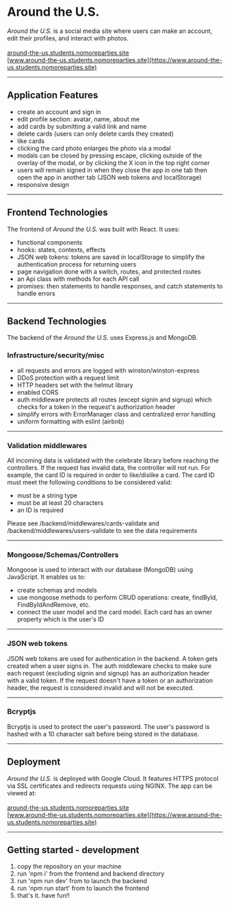 # Around the U.S.
*Around the U.S.* is a social media site where users can make an account, edit their profiles, and interact with photos. 
<br><br>
[around-the-us.students.nomoreparties.site](https://around-the-us.students.nomoreparties.site)<br />
[www.around-the-us.students.nomoreparties.site](https://www.around-the-us.students.nomoreparties.site)

---

## Application Features

* create an account and sign in
* edit profile section: avatar, name, about me
* add cards by submitting a valid link and name
* delete cards (users can only delete cards they created)
* like cards
* clicking the card photo enlarges the photo via a modal
* modals can be closed by pressing escape, clicking outside of the overlay of the modal, or by clicking the X icon in the top right corner
* users will remain signed in when they close the app in one tab then open the app in another tab (JSON web tokens and localStorage)
* responsive design

---

## Frontend Technologies
The frontend of *Around the U.S.* was built with React. It uses:
* functional components
* hooks: states, contexts, effects
* JSON web tokens: tokens are saved in localStorage to simplify the authentication process for returning users
* page navigation done with a switch, routes, and protected routes
* an Api class with methods for each API call
* promises: then statements to handle responses, and catch statements to handle errors

---

## Backend Technologies
The backend of the *Around the U.S.* uses Express.js and MongoDB.

### Infrastructure/security/misc

* all requests and errors are logged with winston/winston-express
* DDoS protection with a request limit
* HTTP headers set with the helmut library
* enabled CORS
* auth middleware protects all routes (except signin and signup) which checks for a token in the request's authorization header
* simplify errors with ErrorManager class and centralized error handling
* uniform formatting with eslint (airbnb)

---

### Validation middlewares
All incoming data is validated with the celebrate library before reaching the controllers. If the request has invalid data, the controller will not run. For example, the card ID is required in order to like/dislike a card. The card ID must meet the following conditions to be considered valid:
* must be a string type
* must be at least 20 characters
* an ID is required

Please see /backend/middlewares/cards-validate and /backend/middlewares/users-validate to see the data requirements

---

### Mongoose/Schemas/Controllers
Mongoose is used to interact with our database (MongoDB) using JavaScript. It enables us to:
* create schemas and models
* use mongoose methods to perform CRUD operations: create, findById, FindByIdAndRemove, etc.
* connect the user model and the card model. Each card has an owner property which is the user's ID

---

### JSON web tokens
JSON web tokens are used for authentication in the backend. A token gets created when a user signs in. The auth middleware checks to make sure each request (excluding signin and signup) has an authorization header with a valid token. If the request doesn't have a token or an authorization header, the request is considered invalid and will not be executed.

---

### Bcryptjs
Bcryptjs is used to protect the user's password. The user's password is hashed with a 10 character salt before being stored in the database. 

---

## Deployment
*Around the U.S.* is deployed with Google Cloud. It features HTTPS protocol via SSL certificates and redirects requests using NGINX. The app can be viewed at:<br><br>
[around-the-us.students.nomoreparties.site](https://around-the-us.students.nomoreparties.site)<br />
[www.around-the-us.students.nomoreparties.site](https://www.around-the-us.students.nomoreparties.site)

---

## Getting started - development
1. copy the repository on your machine
2. run 'npm i' from the frontend and backend directory
3. run 'npm run dev' from to launch the backend
4. run 'npm run start' from to launch the frontend
5. that's it. have fun!!


